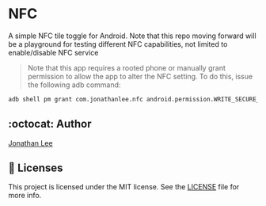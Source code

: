 # NFC
A simple NFC tile toggle for Android. Note that this repo moving forward will be a playground for testing different NFC capabilities, not limited to enable/disable NFC service

>Note that this app requires a rooted phone or manually grant permission to allow the app to alter the NFC setting. To do this, issue the following adb command:
```bash
adb shell pm grant com.jonathanlee.nfc android.permission.WRITE_SECURE_SETTINGS
```

## :octocat: Author
[Jonathan Lee](https://github.com/jonathanlee06)

## :bookmark_tabs: Licenses
This project is licensed under the MIT license. See the [LICENSE](https://github.com/jonathanlee06/nfc/blob/master/LICENSE) file for more info.

